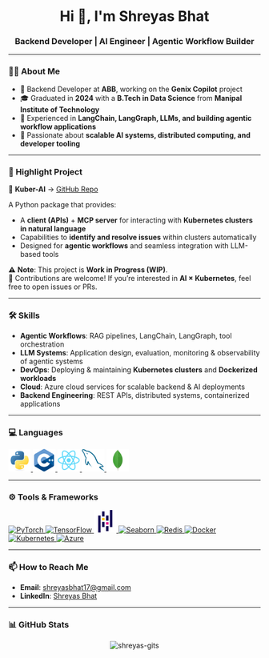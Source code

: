 <h1 align="center">Hi 👋, I'm Shreyas Bhat</h1>
<h3 align="center">Backend Developer | AI Engineer | Agentic Workflow Builder</h3>

---

### 👨‍💻 About Me
- 💼 Backend Developer at **ABB**, working on the **Genix Copilot** project  
- 🎓 Graduated in **2024** with a **B.Tech in Data Science** from **Manipal Institute of Technology**  
- 🤖 Experienced in **LangChain, LangGraph, LLMs, and building agentic workflow applications**  
- 🌱 Passionate about **scalable AI systems, distributed computing, and developer tooling**

---

### 🚀 Highlight Project
🔧 **Kuber-AI** → [GitHub Repo](https://github.com/Shreyas-gits/Kuber-AI)  

A Python package that provides:  
- A **client (APIs)** + **MCP server** for interacting with **Kubernetes clusters in natural language**  
- Capabilities to **identify and resolve issues** within clusters automatically  
- Designed for **agentic workflows** and seamless integration with LLM-based tools  

⚠️ **Note**: This project is **Work in Progress (WIP)**.  
🙌 Contributions are welcome! If you’re interested in **AI × Kubernetes**, feel free to open issues or PRs.  

---

### 🛠️ Skills
- **Agentic Workflows**: RAG pipelines, LangChain, LangGraph, tool orchestration  
- **LLM Systems**: Application design, evaluation, monitoring & observability of agentic systems  
- **DevOps**: Deploying & maintaining **Kubernetes clusters** and **Dockerized workloads**  
- **Cloud**: Azure cloud services for scalable backend & AI deployments  
- **Backend Engineering**: REST APIs, distributed systems, containerized applications  

---

### 💻 Languages
<p align="left">
  <a href="https://www.python.org" target="_blank" rel="noreferrer">
    <img src="https://raw.githubusercontent.com/devicons/devicon/master/icons/python/python-original.svg" alt="Python" width="45" height="45"/>
  </a>
  <a href="https://isocpp.org/" target="_blank" rel="noreferrer">
    <img src="https://raw.githubusercontent.com/devicons/devicon/master/icons/cplusplus/cplusplus-original.svg" alt="C++" width="45" height="45"/>
  </a>
  <a href="https://react.dev/" target="_blank" rel="noreferrer">
    <img src="https://raw.githubusercontent.com/devicons/devicon/master/icons/react/react-original.svg" alt="React" width="45" height="45"/>
  </a>
  <a href="https://www.mysql.com/" target="_blank" rel="noreferrer">
    <img src="https://raw.githubusercontent.com/devicons/devicon/master/icons/mysql/mysql-original.svg" alt="MySQL" width="45" height="45"/>
  </a>
  <a href="https://www.mongodb.com/" target="_blank" rel="noreferrer">
    <img src="https://raw.githubusercontent.com/devicons/devicon/master/icons/mongodb/mongodb-original.svg" alt="MongoDB" width="45" height="45"/>
  </a>
</p>

---

### ⚙️ Tools & Frameworks
<p align="left">
  <a href="https://pytorch.org/" target="_blank" rel="noreferrer">
    <img src="https://www.vectorlogo.zone/logos/pytorch/pytorch-icon.svg" alt="PyTorch" width="45" height="45"/>
  </a>
  <a href="https://www.tensorflow.org" target="_blank" rel="noreferrer">
    <img src="https://www.vectorlogo.zone/logos/tensorflow/tensorflow-icon.svg" alt="TensorFlow" width="45" height="45"/>
  </a>
  <a href="https://pandas.pydata.org/" target="_blank" rel="noreferrer">
    <img src="https://raw.githubusercontent.com/devicons/devicon/master/icons/pandas/pandas-original.svg" alt="Pandas" width="45" height="45"/>
  </a>
  <a href="https://seaborn.pydata.org/" target="_blank" rel="noreferrer">
    <img src="https://seaborn.pydata.org/_images/logo-mark-lightbg.svg" alt="Seaborn" width="45" height="45"/>
  </a>
  <a href="https://redis.io/" target="_blank" rel="noreferrer">
    <img src="https://www.vectorlogo.zone/logos/redis/redis-icon.svg" alt="Redis" width="45" height="45"/>
  </a>
  <a href="https://www.docker.com/" target="_blank" rel="noreferrer">
    <img src="https://www.vectorlogo.zone/logos/docker/docker-icon.svg" alt="Docker" width="55" height="55"/>
  </a>
  <a href="https://kubernetes.io/" target="_blank" rel="noreferrer">
    <img src="https://www.vectorlogo.zone/logos/kubernetes/kubernetes-icon.svg" alt="Kubernetes" width="55" height="55"/>
  </a>
  <a href="https://azure.microsoft.com/en-in/" target="_blank" rel="noreferrer">
    <img src="https://www.vectorlogo.zone/logos/microsoft_azure/microsoft_azure-icon.svg" alt="Azure" width="45" height="45"/>
  </a>
</p>

---

### 📫 How to Reach Me
- **Email**: shreyasbhat17@gmail.com  
- **LinkedIn**: [Shreyas Bhat](https://www.linkedin.com/in/shreyas-b-1b4638232/)  

---

### 📊 GitHub Stats
<p align="center">
  <img src="https://github-readme-stats.vercel.app/api/top-langs?username=shreyas-gits&show_icons=true&locale=en&layout=compact" alt="shreyas-gits" />
</p>
